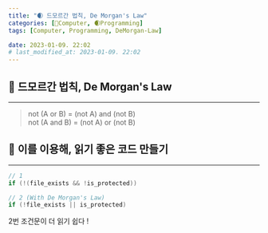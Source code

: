 ```yaml
---
title: "🌒 드모르간 법칙, De Morgan's Law"
categories: [💫Computer, 🌒Programming]
tags: [Computer, Programming, DeMorgan-Law]

date: 2023-01-09. 22:02
# last_modified_at: 2023-01-09. 22:02
---
```


## 💫 드모르간 법칙, De Morgan's Law

---

> not (A or B) = (not A) and (not B)  
> not (A and B) = (not A) or (not B)  

## 💫 이를 이용해, 읽기 좋은 코드 만들기

---

```cs
// 1
if (!(file_exists && !is_protected))

// 2 (With De Morgan's Law)
if (!file_exists || is_protected)
```

2번 조건문이 더 읽기 쉽다 !  
